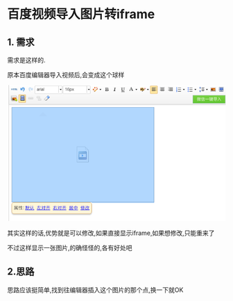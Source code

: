 # 百度视频导入图片转iframe

## 1. 需求

需求是这样的.

原本百度编辑器导入视频后,会变成这个球样

![原视频导视频](QQ20160426-4.png)

其实这样的话,优势就是可以修改,如果直接显示iframe,如果想修改,只能重来了

不过这样显示一张图片,的确怪怪的,各有好处吧

## 2.思路

思路应该挺简单,找到往编辑器插入这个图片的那个点,换一下就OK

